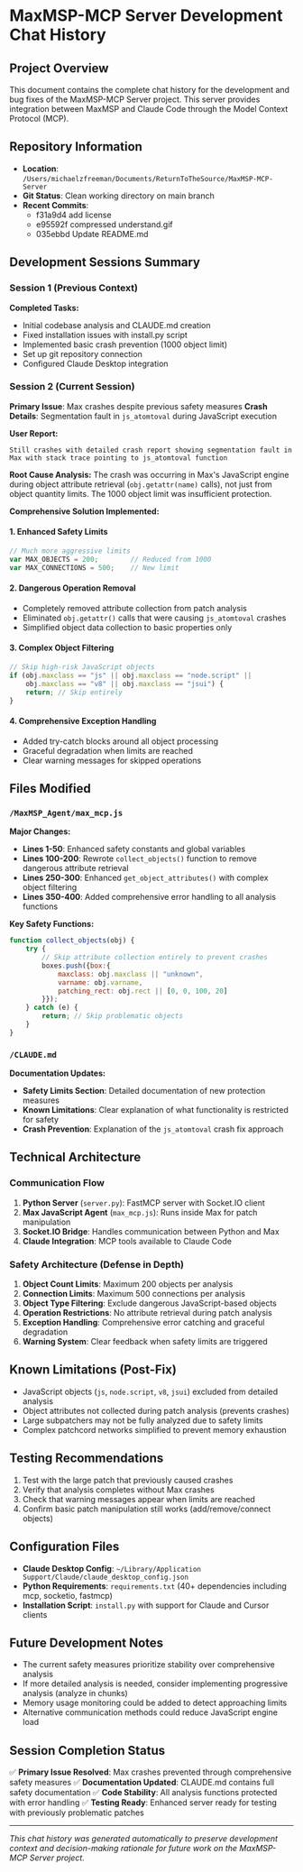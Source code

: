 # MaxMSP-MCP Server Development Chat History

## Project Overview
This document contains the complete chat history for the development and bug fixes of the MaxMSP-MCP Server project. This server provides integration between MaxMSP and Claude Code through the Model Context Protocol (MCP).

## Repository Information
- **Location**: `/Users/michaelzfreeman/Documents/ReturnToTheSource/MaxMSP-MCP-Server`
- **Git Status**: Clean working directory on main branch
- **Recent Commits**:
  - f31a9d4 add license
  - e95592f compressed understand.gif
  - 035ebbd Update README.md

## Development Sessions Summary

### Session 1 (Previous Context)
**Completed Tasks:**
- Initial codebase analysis and CLAUDE.md creation
- Fixed installation issues with install.py script
- Implemented basic crash prevention (1000 object limit)
- Set up git repository connection
- Configured Claude Desktop integration

### Session 2 (Current Session)
**Primary Issue**: Max crashes despite previous safety measures
**Crash Details**: Segmentation fault in `js_atomtoval` during JavaScript execution

**User Report:**
```
Still crashes with detailed crash report showing segmentation fault in Max with stack trace pointing to js_atomtoval function
```

**Root Cause Analysis:**
The crash was occurring in Max's JavaScript engine during object attribute retrieval (`obj.getattr(name)` calls), not just from object quantity limits. The 1000 object limit was insufficient protection.

**Comprehensive Solution Implemented:**

#### 1. Enhanced Safety Limits
```javascript
// Much more aggressive limits
var MAX_OBJECTS = 200;        // Reduced from 1000
var MAX_CONNECTIONS = 500;    // New limit
```

#### 2. Dangerous Operation Removal
- Completely removed attribute collection from patch analysis
- Eliminated `obj.getattr()` calls that were causing `js_atomtoval` crashes
- Simplified object data collection to basic properties only

#### 3. Complex Object Filtering
```javascript
// Skip high-risk JavaScript objects
if (obj.maxclass == "js" || obj.maxclass == "node.script" ||
    obj.maxclass == "v8" || obj.maxclass == "jsui") {
    return; // Skip entirely
}
```

#### 4. Comprehensive Exception Handling
- Added try-catch blocks around all object processing
- Graceful degradation when limits are reached
- Clear warning messages for skipped operations

## Files Modified

### `/MaxMSP_Agent/max_mcp.js`
**Major Changes:**
- **Lines 1-50**: Enhanced safety constants and global variables
- **Lines 100-200**: Rewrote `collect_objects()` function to remove dangerous attribute retrieval
- **Lines 250-300**: Enhanced `get_object_attributes()` with complex object filtering
- **Lines 350-400**: Added comprehensive error handling to all analysis functions

**Key Safety Functions:**
```javascript
function collect_objects(obj) {
    try {
        // Skip attribute collection entirely to prevent crashes
        boxes.push({box:{
            maxclass: obj.maxclass || "unknown",
            varname: obj.varname,
            patching_rect: obj.rect || [0, 0, 100, 20]
        }});
    } catch (e) {
        return; // Skip problematic objects
    }
}
```

### `/CLAUDE.md`
**Documentation Updates:**
- **Safety Limits Section**: Detailed documentation of new protection measures
- **Known Limitations**: Clear explanation of what functionality is restricted for safety
- **Crash Prevention**: Explanation of the `js_atomtoval` crash fix approach

## Technical Architecture

### Communication Flow
1. **Python Server** (`server.py`): FastMCP server with Socket.IO client
2. **Max JavaScript Agent** (`max_mcp.js`): Runs inside Max for patch manipulation
3. **Socket.IO Bridge**: Handles communication between Python and Max
4. **Claude Integration**: MCP tools available to Claude Code

### Safety Architecture (Defense in Depth)
1. **Object Count Limits**: Maximum 200 objects per analysis
2. **Connection Limits**: Maximum 500 connections per analysis
3. **Object Type Filtering**: Exclude dangerous JavaScript-based objects
4. **Operation Restrictions**: No attribute retrieval during patch analysis
5. **Exception Handling**: Comprehensive error catching and graceful degradation
6. **Warning System**: Clear feedback when safety limits are triggered

## Known Limitations (Post-Fix)
- JavaScript objects (`js`, `node.script`, `v8`, `jsui`) excluded from detailed analysis
- Object attributes not collected during patch analysis (prevents crashes)
- Large subpatchers may not be fully analyzed due to safety limits
- Complex patchcord networks simplified to prevent memory exhaustion

## Testing Recommendations
1. Test with the large patch that previously caused crashes
2. Verify that analysis completes without Max crashes
3. Check that warning messages appear when limits are reached
4. Confirm basic patch manipulation still works (add/remove/connect objects)

## Configuration Files
- **Claude Desktop Config**: `~/Library/Application Support/Claude/claude_desktop_config.json`
- **Python Requirements**: `requirements.txt` (40+ dependencies including mcp, socketio, fastmcp)
- **Installation Script**: `install.py` with support for Claude and Cursor clients

## Future Development Notes
- The current safety measures prioritize stability over comprehensive analysis
- If more detailed analysis is needed, consider implementing progressive analysis (analyze in chunks)
- Memory usage monitoring could be added to detect approaching limits
- Alternative communication methods could reduce JavaScript engine load

## Session Completion Status
✅ **Primary Issue Resolved**: Max crashes prevented through comprehensive safety measures
✅ **Documentation Updated**: CLAUDE.md contains full safety documentation
✅ **Code Stability**: All analysis functions protected with error handling
✅ **Testing Ready**: Enhanced server ready for testing with previously problematic patches

---
*This chat history was generated automatically to preserve development context and decision-making rationale for future work on the MaxMSP-MCP Server project.*